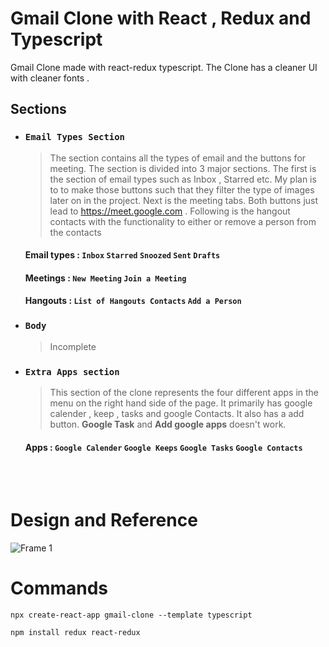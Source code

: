 # Gmail Clone with React , Redux and Typescript

Gmail Clone made with react-redux typescript. The Clone has a cleaner UI with cleaner fonts .

## Sections

  - ### `Email Types Section`
  	>The section contains all the types of email and the buttons for meeting. The section is divided into 3 major sections. The first is the section of email types such as Inbox , Starred etc. My plan is to to make those buttons such that they filter the type of images later on in the project. Next is the meeting tabs. Both buttons just lead to https://meet.google.com . Following is the hangout contacts with the functionality to either or remove a person from the contacts 

    #### Email types : **`Inbox`** **`Starred`** **`Snoozed`** **`Sent`** **`Drafts`**
	#### Meetings : **`New Meeting`** **`Join a Meeting`**
	#### Hangouts : **`List of Hangouts Contacts`** **`Add a Person`**

  - ### `Body` 
    > Incomplete
    
  - ### `Extra Apps section`
    > This section of the clone represents the four different apps in the menu on the right hand side of the page. It primarily has google calender , keep , tasks and google Contacts. It also has a add button. **Google Task** and **Add google apps** doesn't work.

	#### Apps : **`Google Calender`** **`Google Keeps`** **`Google Tasks`** **`Google Contacts`**
  
  <br/><br/>
  
  # Design and Reference

![Frame 1](https://user-images.githubusercontent.com/69297872/124889538-e90fae80-dff6-11eb-9c1b-a4e0558b0039.png)

# Commands

``` node
npx create-react-app gmail-clone --template typescript
```

```
npm install redux react-redux
```
